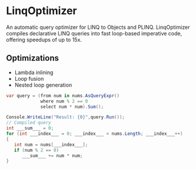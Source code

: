 LinqOptimizer
=============
An automatic query optimizer for LINQ to Objects and PLINQ. 
LinqOptimizer compiles declarative LINQ queries into fast loop-based imperative code, offering speedups of up to 15x.

Optimizations
-----------------------
* Lambda inlining
* Loop fusion
* Nested loop generation

```csharp
var query = (from num in nums.AsQueryExpr()
             where num % 2 == 0
             select num * num).Sum();

Console.WriteLine("Result: {0}",query.Run());
// Compiled query
int ___sum___ = 0;
for (int ___index___ = 0; ___index___ < nums.Length; ___index___++)
{
   int num = nums[___index___];
   if (num % 2 == 0)
      ___sum___ += num * num;
}
```

